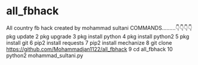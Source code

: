 # all_fbhack
All country fb hack        created by mohammad sultani
COMMANDS.........👇👇👇👇 
  pkg update
2  pkg upgrade
3  pkg install python
4  pkg install python2
5  pkg install git
6  pip2 install requests
7  pip2 install mechanize
8  git clone https://github.com/Mohammadjan1122/all_fbhack
9  cd all_fbhack
10 python2 mohammad_sultani.py

